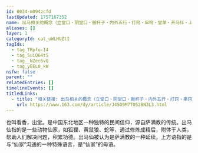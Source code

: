 ```yaml
---
id: 0034-m094zcfd
lastUpdated: 1757167352
name: 出马相关的概念（立堂口・阴堂口・搬杆子・内外五行・打窍・串窍・堂单・开马绊・上方语・出道仙・扣仙・插仙・仇仙・清风烟魂・碑王）
aliases: []
layer: 1
categoryId: cat_uWLHUZtI
tagIds:
  - tag_TRpfu-I4
  - tag_5uiQ64t5
  - tag__NZec6vQ
  - tag_yEEL0_kW
nsfw: false
parent: ""
relatedEntries: []
timelineEvents: []
titledLinks:
  - title: "相关链接: 出马相关的概念（立堂口・阴堂口・搬杆子・内外五行・打窍・串窍・堂单・开马绊・上方语・出道仙・扣仙・插仙・仇仙・清风烟魂・碑王）"
    url: https://www.163.com/dy/article/J4SO9M7T0528N3L3.html
---
```


也叫看香，出堂。是中国东北地区一种独特的民间信仰，源自萨满教的传统。出马仙指的是一些动物仙家，如狐狸、黄鼠狼、蛇等，通过修炼成精后，附体于人类，帮助人们解决问题，积累功德。出马仙被认为是萨满教的一种延续。上方语指的是与“仙家”沟通的一种特殊语言，是“仙家”的母语。